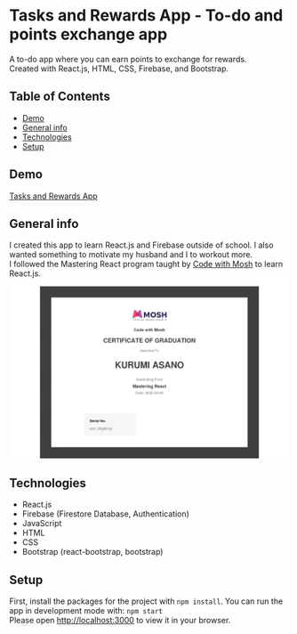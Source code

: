 # Tasks and Rewards App - To-do and points exchange app

A to-do app where you can earn points to exchange for rewards.  
Created with React.js, HTML, CSS, Firebase, and Bootstrap.

## Table of Contents

- [Demo](#demo)
- [General info](#general-info)
- [Technologies](#technologies)
- [Setup](#setup)

## Demo

[Tasks and Rewards App](https://tasks-and-rewards.web.app/)

## General info

I created this app to learn React.js and Firebase outside of school. I also wanted something to motivate my husband and I to workout more.  
I followed the Mastering React program taught by [Code with Mosh](https://codewithmosh.com/) to learn React.js.
![Code with Mosh Certificate](./img/certificate-of-completion-for-mastering-react.png)

## Technologies

- React.js
- Firebase (Firestore Database, Authentication)
- JavaScript
- HTML
- CSS 
- Bootstrap (react-bootstrap, bootstrap)

## Setup

First, install the packages for the project with `npm install`.
You can run the app in development mode with: `npm start`  
Please open [http://localhost:3000](http://localhost:3000) to view it in your browser.
